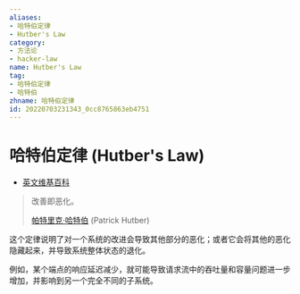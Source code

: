 ```yaml
---
aliases:
- 哈特伯定律
- Hutber's Law
category:
- 方法论
- hacker-law
name: Hutber's Law
tag:
- 哈特伯定律
- 哈特伯
zhname: 哈特伯定律
id: 20220703231343_0cc8765863eb4751
---
```


# 哈特伯定律 (Hutber's Law)

- [英文维基百科](https://en.wikipedia.org/wiki/Hutber%27s_law)

> 改善即恶化。
>
> [帕特里克·哈特伯](https://en.wikipedia.org/wiki/Patrick_Hutber) (Patrick Hutber)

这个定律说明了对一个系统的改进会导致其他部分的恶化；或者它会将其他的恶化隐藏起来，并导致系统整体状态的退化。

例如，某个端点的响应延迟减少，就可能导致请求流中的吞吐量和容量问题进一步增加，并影响到另一个完全不同的子系统。

